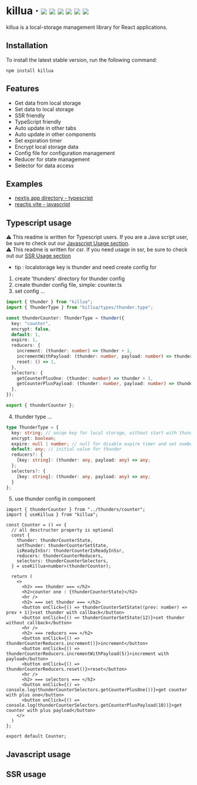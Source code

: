 # killua &middot; ![](https://img.shields.io/npm/v/killua.svg) ![](https://img.shields.io/npm/dw/killua) ![](https://img.shields.io/github/stars/SYS113/killua.svg) ![](https://img.shields.io/github/issues/SYS113/killua.svg) ![](https://img.shields.io/badge/language-typescript-blue.svg) ![](https://img.shields.io/badge/license-MIT-informational.svg)
 killua is a local-storage management library for React applications.

 ## Installation
To install the latest stable version, run the following command:
```shell
npm install killua
```

## Features
- Get data from local storage
- Set data to local storage
- SSR friendly
- TypeScript friendly
- Auto update in other tabs
- Auto update in other components
- Set expiration timer
- Encrypt local storage data
- Config file for configuration management
- Reducer for state management
- Selector for data access

## Examples
- [nextjs app directory - typescript](https://codesandbox.io/p/github/sys113/killua-example-nextjs-appdir-typescript/)
- [reactjs vite - javascript](https://codesandbox.io/p/github/sys113/killua-example-react-vite-javascript/)

## Typescript usage
:warning: This readme is written for Typescript users. If you are a Java script user, be sure to check out our [Javascript Usage section](#javascript-usage).
<br />
:warning: This readme is written for csr. If you need usage in ssr, be sure to check out our [SSR Usage section](#ssr-usage)
* tip : localstorage key is thunder and need create config for 
1. create 'thunders' directory for thunder config
2. create thunder config file, simple: counter.ts
3. set config ...
```ts
import { thunder } from "killua";
import { ThunderType } from "killua/types/thunder.type";

const thunderCounter: ThunderType = thunder({
  key: "counter",
  encrypt: false,
  default: 1,
  expire: 1,
  reducers: {
    increment: (thunder: number) => thunder + 1,
    incrementWithPayload: (thunder: number, payload: number) => thunder + payload,
    reset: () => 1,
  },
  selectors: {
    getCounterPlusOne: (thunder: number) => thunder + 1,
    getCounterPlusPayload: (thunder: number, payload: number) => thunder + payload,
  },
});

export { thunderCounter };
```
4. thunder type ...
```ts
type ThunderType = {
  key: string; // uniqe key for local storage, without start with thunder, simple: 'thunderCounter'
  encrypt: boolean;
  expire: null | number; // null for disable expire timer and set number for minuate for expire
  default: any; // initial value for thunder
  reducers?: {
    [key: string]: (thunder: any, payload: any) => any;
  };
  selectors?: {
    [key: string]: (thunder: any, payload: any) => any;
  }
};
```
5. use thunder config in component
```tsx
import { thunderCounter } from "../thunders/counter";
import { useKillua } from "killua";

const Counter = () => {
  // all desctructer property is optional
  const {
    thunder: thunderCounterState,
    setThunder: thunderCounterSetState,
    isReadyInSsr: thunderCounterIsReadyInSsr,
    reducers: thunderCounterReducers,
    selectors: thunderCounterSelectors,
  } = useKillua<number>(thunderCounter);

  return (
    <>
      <h2> === thunder === </h2>
      <h2>counter one : {thunderCounterState}</h2>
      <hr />
      <h2> === set thunder === </h2>
      <button onClick={() => thunderCounterSetState((prev: number) => prev + 1)}>set thunder with callback</button>
      <button onClick={() => thunderCounterSetState(12)}>set thunder without callback</button>
      <hr />
      <h2> === reducers === </h2>
      <button onClick={() => thunderCounterReducers.increment()}>increment</button>
      <button onClick={() => thunderCounterReducers.incrementWithPayload(5)}>increment with payload</button>
      <button onClick={() => thunderCounterReducers.reset()}>reset</button>
      <hr />
      <h2> === selectors === </h2>
      <button onClick={() => console.log(thunderCounterSelectors.getCounterPlusOne())}>get counter with plus one</button>
      <button onClick={() => console.log(thunderCounterSelectors.getCounterPlusPayload(10))}>get counter with plus payload</button>
    </>
  )
};

export default Counter;
```

## Javascript usage

## SSR usage
